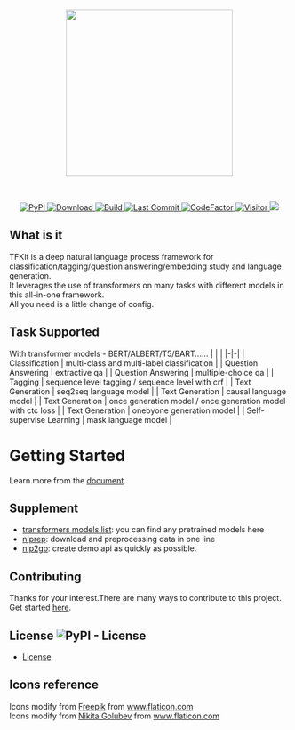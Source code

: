 <p  align="center">
    <br>
    <img src="https://raw.githubusercontent.com/voidful/TFkit/master/docs/img/tfkit.png" width="300"/>
    <br>
</p>
<br/>
<p align="center">
    <a href="https://pypi.org/project/tfkit/">
        <img alt="PyPI" src="https://img.shields.io/pypi/v/tfkit">
    </a>
    <a href="https://github.com/voidful/tfkit">
        <img alt="Download" src="https://img.shields.io/pypi/dm/tfkit">
    </a>
    <a href="https://github.com/voidful/tfkit">
        <img alt="Build" src="https://img.shields.io/github/workflow/status/voidful/tfkit/Python package">
    </a>
    <a href="https://github.com/voidful/tfkit">
        <img alt="Last Commit" src="https://img.shields.io/github/last-commit/voidful/tfkit">
    </a>
    <a href="https://www.codefactor.io/repository/github/voidful/tfkit/overview/master">
        <img src="https://www.codefactor.io/repository/github/voidful/tfkit/badge/master" alt="CodeFactor" />
    </a>
    <a href="https://github.com/voidful/tfkit">
        <img src="https://visitor-badge.glitch.me/badge?page_id=voidful.tfkit" alt="Visitor" />
    </a>
    <a href="https://codecov.io/gh/voidful/TFkit">
      <img src="https://codecov.io/gh/voidful/TFkit/branch/master/graph/badge.svg" />
    </a>
</p>

## What is it

TFKit is a deep natural language process framework for classification/tagging/question answering/embedding study and language generation.  
It leverages the use of transformers on many tasks with different models in this all-in-one framework.   
All you need is a little change of config.  

## Task Supported
With transformer models - BERT/ALBERT/T5/BART......
|  |  |
|-|-|
| Classification  | multi-class and multi-label classification |
| Question Answering  | extractive qa |
| Question Answering  | multiple-choice qa |
| Tagging  | sequence level tagging / sequence level with crf  |
| Text Generation | seq2seq language model |
| Text Generation | causal language model |
| Text Generation | once generation model / once generation model with ctc loss |
| Text Generation | onebyone generation model |
| Self-supervise Learning | mask language model |

# Getting Started
Learn more from the [document](https://voidful.github.io/TFkit/).  

## Supplement
- [transformers models list](https://huggingface.co/models): you can find any pretrained models here   
- [nlprep](https://github.com/voidful/NLPrep): download and preprocessing data in one line     
- [nlp2go](https://github.com/voidful/nlp2go): create demo api as quickly as possible.


## Contributing
Thanks for your interest.There are many ways to contribute to this project. Get started [here](https://github.com/voidful/tfkit/blob/master/CONTRIBUTING.md).

## License ![PyPI - License](https://img.shields.io/github/license/voidful/tfkit)

* [License](https://github.com/voidful/tfkit/blob/master/LICENSE)

## Icons reference
Icons modify from <a href="http://www.freepik.com/" title="Freepik">Freepik</a> from <a href="https://www.flaticon.com/" title="Flaticon">www.flaticon.com</a>      
Icons modify from <a href="https://www.flaticon.com/authors/nikita-golubev" title="Nikita Golubev">Nikita Golubev</a> from <a href="https://www.flaticon.com/" title="Flaticon">www.flaticon.com</a>      
